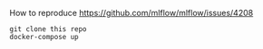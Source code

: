 How to reproduce https://github.com/mlflow/mlflow/issues/4208

```
git clone this repo
docker-compose up
```
